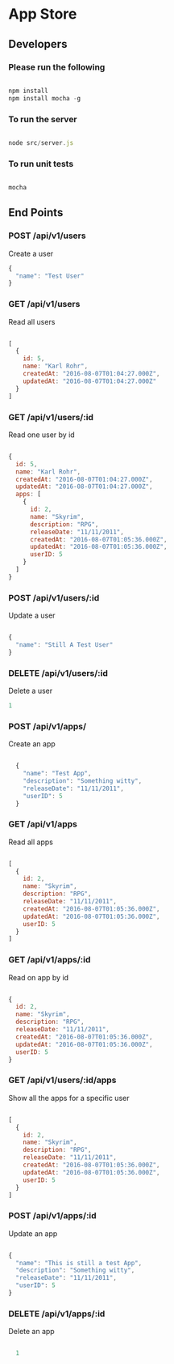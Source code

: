 # App Store

## Developers
### Please run the following
``` javascript

npm install
npm install mocha -g

```

### To run the server
``` javascript

node src/server.js

```

### To run unit tests
``` javascript

mocha

```

## End Points

### POST /api/v1/users
Create a user

``` javascript
{
  "name": "Test User"
}

```

### GET /api/v1/users
Read all users

``` javascript

[
  {
    id: 5,
    name: "Karl Rohr",
    createdAt: "2016-08-07T01:04:27.000Z",
    updatedAt: "2016-08-07T01:04:27.000Z"
  }
]

```

### GET /api/v1/users/:id
Read one user by id

``` javascript

{
  id: 5,
  name: "Karl Rohr",
  createdAt: "2016-08-07T01:04:27.000Z",
  updatedAt: "2016-08-07T01:04:27.000Z",
  apps: [
    {
      id: 2,
      name: "Skyrim",
      description: "RPG",
      releaseDate: "11/11/2011",
      createdAt: "2016-08-07T01:05:36.000Z",
      updatedAt: "2016-08-07T01:05:36.000Z",
      userID: 5
    }
  ]
}

```

### POST /api/v1/users/:id
Update a user

``` javascript

{
  "name": "Still A Test User"
}

```

### DELETE /api/v1/users/:id
Delete a user

``` javascript
1

```

### POST /api/v1/apps/
Create an app

``` javascript

  {
    "name": "Test App",
    "description": "Something witty",
    "releaseDate": "11/11/2011",
    "userID": 5
  }

```

### GET /api/v1/apps
Read all apps

``` javascript

[
  {
    id: 2,
    name: "Skyrim",
    description: "RPG",
    releaseDate: "11/11/2011",
    createdAt: "2016-08-07T01:05:36.000Z",
    updatedAt: "2016-08-07T01:05:36.000Z",
    userID: 5
  }
]

```

### GET /api/v1/apps/:id
Read on app by id

``` javascript

{
  id: 2,
  name: "Skyrim",
  description: "RPG",
  releaseDate: "11/11/2011",
  createdAt: "2016-08-07T01:05:36.000Z",
  updatedAt: "2016-08-07T01:05:36.000Z",
  userID: 5
}

```

### GET /api/v1/users/:id/apps
Show all the apps for a specific user

``` javascript

[
  {
    id: 2,
    name: "Skyrim",
    description: "RPG",
    releaseDate: "11/11/2011",
    createdAt: "2016-08-07T01:05:36.000Z",
    updatedAt: "2016-08-07T01:05:36.000Z",
    userID: 5
  }
]

```

### POST /api/v1/apps/:id
Update an app

``` javascript

{
  "name": "This is still a test App",
  "description": "Something witty",
  "releaseDate": "11/11/2011",
  "userID": 5
}

```

### DELETE /api/v1/apps/:id
Delete an app

``` javascript

  1

```
